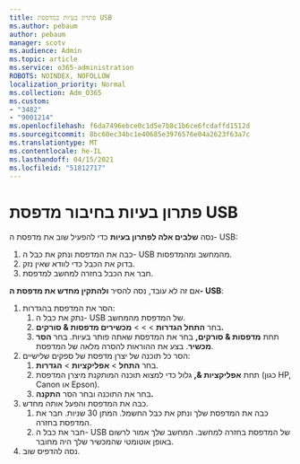 ```yaml
---
title: פתרון בעיות במדפסת USB
ms.author: pebaum
author: pebaum
manager: scotv
ms.audience: Admin
ms.topic: article
ms.service: o365-administration
ROBOTS: NOINDEX, NOFOLLOW
localization_priority: Normal
ms.collection: Adm_O365
ms.custom:
- "3482"
- "9001214"
ms.openlocfilehash: f6da7496ebce0c1d5e7b8c1b6ce6fcdaffd1512d
ms.sourcegitcommit: 8bc60ec34bc1e40685e3976576e04a2623f63a7c
ms.translationtype: MT
ms.contentlocale: he-IL
ms.lasthandoff: 04/15/2021
ms.locfileid: "51812717"
---
```

# <a name="fix-usb-printer-connection-issues"></a>פתרון בעיות בחיבור מדפסת USB

נסה **שלבים אלה לפתרון בעיות** כדי להפעיל שוב את מדפסת ה- USB:

1. כבה את המדפסת ונתק את כבל ה- USB מהמחשב ומהמדפסות.
2. בדוק את הכבל כדי לוודא שאין נזק.
3. חבר את הכבל בחזרה למחשב למדפסת.

אם זה לא עובד, נסה להסיר **ולהתקין מחדש את מדפסת ה- USB**:

1. הסר את המדפסת בהגדרות:
    1. נתק את כבל ה- USB של המדפסת מהמחשב.
    2. בחר **התחל הגדרות**  >    >    >  **מכשירים מדפסות & סורקים.**
    3. תחת **מדפסות & סורקים,** בחר את המדפסת שאתה פותר בעיות. בחר **הסר מכשיר**. בצע את ההוראות להסרה מלאה של המדפסת.
2. הסר כל תוכנה של יצרן מדפסת של ספקים שלישיים:
    1. בחר **התחל**  >  **אפליקציות**  >  **הגדרות**.
    2. תחת **אפליקציות &,** גלול כדי למצוא תוכנה המותקנת מיצרן המדפסת (כגון HP, Canon או Epson).
    3. בחר את התוכנה ובחר הסר **התקנה.**
3. כבה את המדפסת והפעל אותה מחדש.<br>
    1. כבה את המדפסת שלך ונתק את כבל החשמל. המתן 30 שניות. חבר את המדפסת בחזרה.
    2. חבר את כבל ה- USB של המדפסת בחזרה למחשב. המחשב שלך אמור לרשום באופן אוטומטי שהמכשיר שלך היה מחובר.
4. נסה להדפיס שוב.